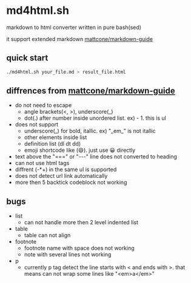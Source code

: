 # md4html.sh

markdown to html converter written in pure bash(sed)

it support extended markdown [mattcone/markdown-guide](https://github.com/mattcone/markdown-guide)


## quick start

```bash
./md4html.sh your_file.md > result_file.html
```


## diffrences from [mattcone/markdown-guide](https://github.com/mattcone/markdown-guide)

- do not need to escape 
    - angle brackets(<, >), underscore(_)
    - dot(.) after number inside unordered list. ex) - 1. this is ul
- does not support 
    - underscore(_) for bold, itallic. ex) "\_em\_" is not itallic
    - other elements inside list
    - definition list (dl dt dd)
    - emoji shortcode like (:smile:). just use 😀 directly
- text above the "===" or "---" line does not converted to heading
- can not use html tags
- diffrent (-*+) in the same ul is supported
- does not detect url link automatically
- more then 5 backtick codeblock not working


## bugs

- list
    - can not handle more then 2 level indented list
- table
    - table can not align
- footnote
    - footnote name with space does not working
    - note with several lines not working
- p
    - currently p tag detect the line starts with < and ends with >. that means can not wrap some lines like "\<em\>a\</em\>"

